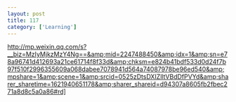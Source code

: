 ```yaml
---
layout: post
title: 117
category: ['Learning']
---
```


http://mp.weixin.qq.com/s?__biz=MzIyMjkzMzY4Ng==&amp;mid=2247488450&amp;idx=1&amp;sn=e78a96741d412693a21ce61714f8f33d&amp;chksm=e824b41bdf533d0d24f7b97f510f2996355609a068dabee7078941d564a74087978be96ed540&amp;mpshare=1&amp;scene=1&amp;srcid=0525zDtsDXIZlltVBdDfPVYd&amp;sharer_sharetime=1621940651178&amp;sharer_shareid=d94307a8605fb2fbec271a8d8c5a0a86#rd]


